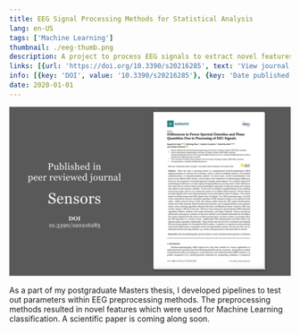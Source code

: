 ```yaml
---
title: EEG Signal Processing Methods for Statistical Analysis
lang: en-US
tags: ['Machine Learning']
thumbnail: ./eeg-thumb.png
description: A project to process EEG signals to extract novel features towards statistical analysis and machine learning.
links: [{url: 'https://doi.org/10.3390/s20216285', text: 'View journal article', icon: ['fas', 'book']}]
info: [{key: 'DOI', value: '10.3390/s20216285'}, {key: 'Date published', value: '4 November 2020'}, {key: 'Role', value: 'Lead researcher'}, {key: 'Affiliation', value: 'University of Sydney'}, {key: 'Skills involved', value: ['Signal processing', 'Machine learning', 'Statistical analysis', 'Mathematics']}, {key: 'Tech used', value: ['MATLAB', 'Python', 'Tensorflow', 'EEGLAB']}]
date: 2020-01-01
---
```

![An image](/eeg.png)

As a part of my postgraduate Masters thesis, I developed pipelines to test out parameters within EEG preprocessing methods. The preprocessing methods resulted in novel features which were used for Machine Learning classification. A scientific paper is coming along soon.